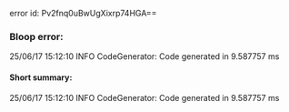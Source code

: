 error id: Pv2fnq0uBwUgXixrp74HGA==
### Bloop error:

25/06/17 15:12:10 INFO CodeGenerator: Code generated in 9.587757 ms
#### Short summary: 

25/06/17 15:12:10 INFO CodeGenerator: Code generated in 9.587757 ms